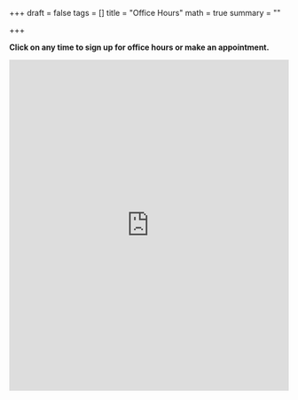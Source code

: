 +++
draft = false
tags = []
title = "Office Hours"
math = true
summary = ""

+++


**Click on any time to  sign up for office hours or make an appointment.**

<iframe src="https://garciarios.youcanbook.me/?noframe=true&skipHeaderFooter=true" id="ycbmiframegarciarios" style="width:100%;height:596px;border:0px;background-color:transparent;" frameborder="0" allowtransparency="true"></iframe><script>window.addEventListener && window.addEventListener("message", function(event){if (event.origin === "https://garciarios.youcanbook.me"){document.getElementById("ycbmiframegarciarios").style.height = event.data + "px";}}, false);</script>